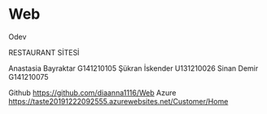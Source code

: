 # Web
Odev

RESTAURANT SİTESİ







Anastasia Bayraktar G141210105
Şükran İskender U131210026
Sinan Demir G141210075


Github https://github.com/diaanna1116/Web 
Azure https://taste20191222092555.azurewebsites.net/Customer/Home 

